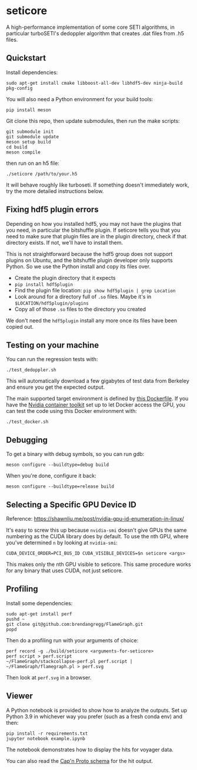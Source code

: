 # seticore
A high-performance implementation of some core SETI algorithms, in particular turboSETI's
dedoppler algorithm that creates .dat files from .h5 files.

## Quickstart

Install dependencies:

```
sudo apt-get install cmake libboost-all-dev libhdf5-dev ninja-build pkg-config
```

You will also need a Python environment for your build tools:

```
pip install meson
```

Git clone this repo, then update submodules, then run the make scripts:

```
git submodule init
git submodule update
meson setup build
cd build
meson compile
```

then run on an h5 file:

```
./seticore /path/to/your.h5
```

It will behave roughly like turboseti. If something doesn't immediately work, try the more
detailed instructions below.

## Fixing hdf5 plugin errors

Depending on how you installed hdf5, you may not have the plugins that you need, in particular
the bitshuffle plugin. If seticore
tells you that you need to make sure that plugin files are in the plugin directory, check if
that directory exists. If not, we'll have to install them.

This is not straightforward because the hdf5 group does not support plugins on Ubuntu, and
the bitshuffle plugin developer only supports Python. So we use the Python install and copy
its files over.

* Create the plugin directory that it expects
* `pip install hdf5plugin`
* Find the plugin file location: `pip show hdf5plugin | grep Location`
* Look around for a directory full of `.so` files. Maybe it's in `$LOCATION/hdf5plugin/plugins`
* Copy all of those `.so` files to the directory you created

We don't need the `hdf5plugin` install any more once its files have been copied out.

## Testing on your machine

You can run the regression tests with:

```
./test_dedoppler.sh
```

This will automatically download a few gigabytes of test data from Berkeley and ensure
you get the expected output.

The main supported target environment is defined by [this
Dockerfile](https://github.com/lacker/seticore/blob/master/Dockerfile). If
you have the [Nvidia container
toolkit](https://docs.nvidia.com/datacenter/cloud-native/container-toolkit/install-guide.html)
set up to let Docker access the GPU, you can test the code
using this Docker environment with:

```
./test_docker.sh
```

## Debugging

To get a binary with debug symbols, so you can run gdb:

```
meson configure --buildtype=debug build
```

When you're done, configure it back:

```
meson configure --buildtype=release build
```

## Selecting a Specific GPU Device ID

Reference: https://shawnliu.me/post/nvidia-gpu-id-enumeration-in-linux/

It's easy to screw this up because `nvidia-smi` doesn't give GPUs the same numbering as the CUDA
library does by default. To use the nth GPU, where you've determined `n` by looking at `nvidia-smi`:

```
CUDA_DEVICE_ORDER=PCI_BUS_ID CUDA_VISIBLE_DEVICES=$n seticore <args>
```

This makes only the nth GPU visible to seticore. This same procedure works for any binary that
uses CUDA, not just seticore.

## Profiling

Install some dependencies:

```
sudo apt-get install perf
pushd ~
git clone git@github.com:brendangregg/FlameGraph.git
popd
```

Then do a profiling run with your arguments of choice:

```
perf record -g ./build/seticore <arguments-for-seticore>
perf script > perf.script
~/FlameGraph/stackcollapse-perf.pl perf.script | ~/FlameGraph/flamegraph.pl > perf.svg
```

Then look at `perf.svg` in a browser.

## Viewer

A Python notebook is provided to show how to analyze the outputs.
Set up Python 3.9 in whichever way you prefer (such as a fresh conda env) and then:

```
pip install -r requirements.txt
jupyter notebook example.ipynb
```

The notebook demonstrates how to display the hits for voyager data.

You can also read the [Cap'n Proto schema](hit.capnp) for the hit output.
